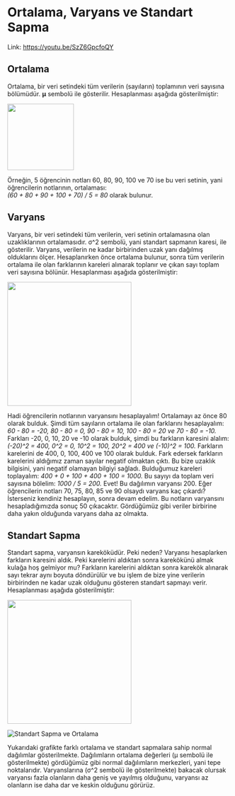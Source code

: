 # Ortalama, Varyans ve Standart Sapma

Link: https://youtu.be/SzZ6GpcfoQY

## Ortalama

Ortalama, bir veri setindeki tüm verilerin (sayıların) toplamının veri sayısına bölümüdür. **μ** sembolü ile gösterilir. Hesaplanması aşağıda gösterilmiştir: <br>

<img src="https://render.githubusercontent.com/render/math?math={\displaystyle%20\mu={\frac%20{x_{1}%2Bx_{2}%2B\cdots%20%2Bx_{n}}{n}}}" width="150"/>

Örneğin, 5 öğrencinin notları 60, 80, 90, 100 ve 70 ise bu veri setinin, yani öğrencilerin notlarının, ortalaması: <br> *(60 + 80 + 90 + 100 + 70) / 5 = 80* olarak bulunur.

## Varyans

Varyans, bir veri setindeki tüm verilerin, veri setinin ortalamasına olan uzaklıklarının ortalamasıdır. σ^2 sembolü, yani standart sapmanın karesi, ile gösterilir. Varyans, verilerin ne kadar birbirinden uzak yanı dağılmış olduklarını ölçer. Hesaplanırken önce ortalama bulunur, sonra tüm verilerin ortalama ile olan farklarının kareleri alınarak toplanır ve çıkan sayı toplam veri sayısına bölünür. Hesaplanması aşağıda gösterilmiştir: <br>

<img src="https://render.githubusercontent.com/render/math?math={\displaystyle%20\sigma^2={\frac%20{(x_{1}-\mu)^2%2B(x_{2}-\mu)^2%2B\cdots%20%2B(x_{n}-\mu)^2}{n}}}" width="280"/>

Hadi öğrencilerin notlarının varyansını hesaplayalım! Ortalamayı az önce 80 olarak bulduk. Şimdi tüm sayıların ortalama ile olan farklarını hesaplayalım: *60 - 80 = -20, 80 - 80 = 0, 90 - 80 = 10, 100 - 80 = 20 ve 70 - 80 = -10.* Farkları -20, 0, 10, 20 ve -10 olarak bulduk, şimdi bu farkların karesini alalım: *(-20)^2 = 400, 0^2 = 0, 10^2 = 100, 20^2 = 400 ve (-10)^2 = 100.* Farkların karelerini de 400, 0, 100, 400 ve 100 olarak bulduk. Fark edersek farkların karelerini aldığımız zaman sayılar negatif olmaktan çıktı. Bu bize uzaklık bilgisini, yani negatif olamayan bilgiyi sağladı. Bulduğumuz kareleri toplayalım: *400 + 0 + 100 + 400 + 100 = 1000.* Bu sayıyı da toplam veri sayısına bölelim: *1000 / 5 = 200.* Evet! Bu dağılımın varyansı 200. Eğer öğrencilerin notları 70, 75, 80, 85 ve 90 olsaydı varyans kaç çıkardı? İsterseniz kendiniz hesaplayın, sonra devam edelim. Bu notların varyansını hesapladığımızda sonuç 50 çıkacaktır. Gördüğümüz gibi veriler birbirine daha yakın olduğunda varyans daha az olmakta. 

## Standart Sapma

Standart sapma, varyansın kareköküdür. Peki neden? Varyansı hesaplarken farkların karesini aldık. Peki karelerini aldıktan sonra karekökünü almak kulağa hoş gelmiyor mu? Farkların karelerini aldıktan sonra karekök alınarak sayı tekrar aynı boyuta döndürülür ve bu işlem de bize yine verilerin birbirinden ne kadar uzak olduğunu gösteren standart sapmayı verir. Hesaplanması aşağıda gösterilmiştir:<br> 

<img src="https://render.githubusercontent.com/render/math?math={\displaystyle%20\sigma=\sqrt{{\frac%20{(x_{1}-\mu)^2%2B(x_{2}-\mu)^2%2B\cdots%20%2B(x_{n}-\mu)^2}{n}}}}" width="280"/>

![Standart Sapma ve Ortalama](https://raw.githubusercontent.com/yigitatesh/taskforce/main/statistics/mean-variance-std/figures/standart_deviation_mean.png)

Yukarıdaki grafikte farklı ortalama ve standart sapmalara sahip normal dağılımlar gösterilmekte. Dağılımların ortalama değerleri (μ sembolü ile gösterilmekte) gördüğümüz gibi normal dağılımların merkezleri, yani tepe noktalarıdır. Varyanslarına (σ^2 sembolü ile gösterilmekte) bakacak olursak varyansı fazla olanların daha geniş ve yayılmış olduğunu, varyansı az olanların ise daha dar ve keskin olduğunu görürüz. 
